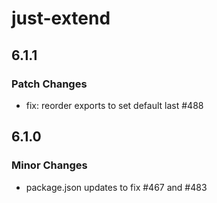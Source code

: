 # just-extend

## 6.1.1

### Patch Changes

- fix: reorder exports to set default last #488

## 6.1.0

### Minor Changes

- package.json updates to fix #467 and #483
